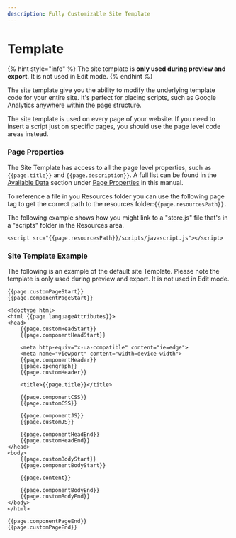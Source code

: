 ```yaml
---
description: Fully Customizable Site Template
---
```


# Template

{% hint style="info" %}
The site template is **only used during preview and export**. It is not used in Edit mode.
{% endhint %}

The site template give you the ability to modify the underlying template code for your entire site. It's perfect for placing scripts, such as Google Analytics anywhere within the page structure.&#x20;

The site template is used on every page of your website. If you need to insert a script just on specific pages, you should use the page level code areas instead.

### Page Properties

The Site Template has access to all the page level properties, such as `{{page.title}}` and `{{page.description}}`. A full list can be found in the [Available Data](../../elements-language/hooks.js/available-data/) section under [Page Properties](https://docs.realmacsoftware.com/elements-docs/elements-language/hooks.js/available-data#page-properties) in this manual.

To reference a file in you Resources folder you can use the following page tag to get the correct path to the resources folder:`{{page.resourcesPath}}.`

The following example shows how you might link to a "store.js" file that's in a "scripts" folder in the Resources area.

```
<script src="{{page.resourcesPath}}/scripts/javascript.js"></script>
```

### Site Template Example

The following is an example of the default site Template. Please note the template is only used during preview and export. It is not used in Edit mode.

```
{{page.customPageStart}}
{{page.componentPageStart}}

<!doctype html>
<html {{page.languageAttributes}}>
<head>
    {{page.customHeadStart}}
    {{page.componentHeadStart}}
    
    <meta http-equiv="x-ua-compatible" content="ie=edge">
    <meta name="viewport" content="width=device-width">
    {{page.componentHeader}}
    {{page.opengraph}}
    {{page.customHeader}}
    
    <title>{{page.title}}</title>
    
    {{page.componentCSS}}
    {{page.customCSS}}

    {{page.componentJS}}
    {{page.customJS}}

    {{page.componentHeadEnd}}
    {{page.customHeadEnd}}
</head>
<body>
    {{page.customBodyStart}}
    {{page.componentBodyStart}}

    {{page.content}}

    {{page.componentBodyEnd}}
    {{page.customBodyEnd}}
</body>
</html>

{{page.componentPageEnd}}
{{page.customPageEnd}}

```
